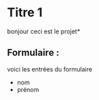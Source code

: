 # Titre 1 
bonjour ceci est le projet*

## Formulaire : 

voici les entrées du formulaire
- nom
- prénom